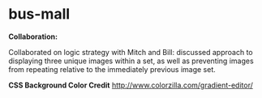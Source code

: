 # bus-mall

**Collaboration:**

Collaborated on logic strategy with Mitch and Bill: discussed approach to displaying three unique images within a set, as well as preventing images from repeating relative to the immediately previous image set.

**CSS Background Color Credit**
http://www.colorzilla.com/gradient-editor/
